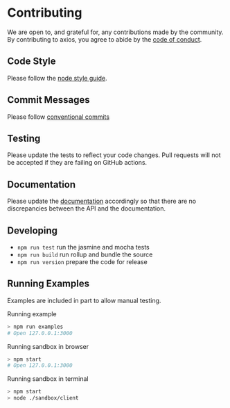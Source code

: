 # Contributing

We are open to, and grateful for, any contributions made by the community. By contributing to axios, you agree to abide by the [code of conduct](https://github.com/axios/axios/blob/master/CODE_OF_CONDUCT.md).

## Code Style

Please follow the [node style guide](https://github.com/felixge/node-style-guide).

## Commit Messages

Please follow [conventional commits](https://www.conventionalcommits.org/en/v1.0.0/)

## Testing

Please update the tests to reflect your code changes. Pull requests will not be accepted if they are failing on GitHub actions.

## Documentation

Please update the [documentation](https://axios-http.com/docs/intro) accordingly so that there are no discrepancies between the API and the documentation.

## Developing

- `npm run test` run the jasmine and mocha tests
- `npm run build` run rollup and bundle the source
- `npm run version` prepare the code for release

## Running Examples

Examples are included in part to allow manual testing.

Running example

```bash
> npm run examples
# Open 127.0.0.1:3000
```

Running sandbox in browser

```bash
> npm start
# Open 127.0.0.1:3000
```

Running sandbox in terminal

```bash
> npm start
> node ./sandbox/client
```
